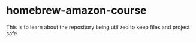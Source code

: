 # homebrew-amazon-course
This is to learn about the repository being utilized to keep files and project safe

